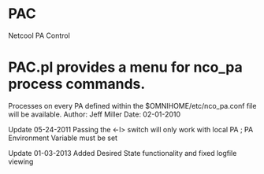 # PAC
Netcool PA Control

# PAC.pl provides a menu for nco_pa process commands.  
Processes on every PA defined within the $OMNIHOME/etc/nco_pa.conf file will be available.
Author: Jeff Miller
Date: 02-01-2010

Update 05-24-2011
Passing the <-l> switch will only work with local PA ; PA Environment Variable must be set

Update 01-03-2013
Added Desired State functionality and fixed logfile viewing
